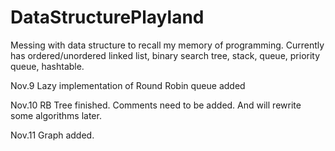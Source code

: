 # DataStructurePlayland
Messing with data structure to recall my memory of programming.
Currently has ordered/unordered linked list, binary search tree, stack, queue, priority queue, hashtable.


Nov.9 Lazy implementation of Round Robin queue added

Nov.10 RB Tree finished. Comments need to be added. And will rewrite some algorithms later.

Nov.11 Graph added.
